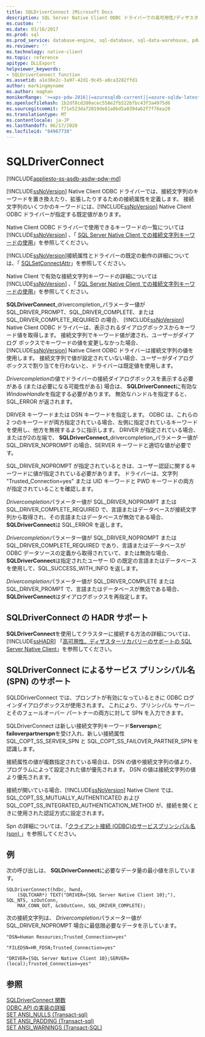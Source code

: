 ```yaml
---
title: SQLDriverConnect |Microsoft Docs
description: SQL Server Native Client ODBC ドライバーでの高可用性/ディザスターリカバリーと Spn の SQLDriverConnect 接続属性とサポートについて説明します。
ms.custom: ''
ms.date: 03/16/2017
ms.prod: sql
ms.prod_service: database-engine, sql-database, sql-data-warehouse, pdw
ms.reviewer: ''
ms.technology: native-client
ms.topic: reference
apitype: DLLExport
helpviewer_keywords:
- SQLDriverConnect function
ms.assetid: a1e38e2c-3a97-42d1-9c45-a0ca3282ffd1
author: markingmyname
ms.author: maghan
monikerRange: '>=aps-pdw-2016||=azuresqldb-current||=azure-sqldw-latest||>=sql-server-2016||=sqlallproducts-allversions||>=sql-server-linux-2017||=azuresqldb-mi-current'
ms.openlocfilehash: 1b2df8cd200acec558e2fb522bfbc43f3a4975d6
ms.sourcegitcommit: f71e523da72019de81a8bd5a0394a62f7f76ea20
ms.translationtype: MT
ms.contentlocale: ja-JP
ms.lasthandoff: 06/17/2020
ms.locfileid: "84967738"
---
```

# <a name="sqldriverconnect"></a>SQLDriverConnect
[!INCLUDE[appliesto-ss-asdb-asdw-pdw-md](../../includes/appliesto-ss-asdb-asdw-pdw-md.md)]

  [!INCLUDE[ssNoVersion](../../includes/ssnoversion-md.md)] Native Client ODBC ドライバーでは、接続文字列のキーワードを置き換えたり、拡張したりするための接続属性を定義します。 接続文字列のいくつかのキーワードには、[!INCLUDE[ssNoVersion](../../includes/ssnoversion-md.md)] Native Client ODBC ドライバーが指定する既定値があります。  
  
 Native Client ODBC ドライバーで使用できるキーワードの一覧については [!INCLUDE[ssNoVersion](../../includes/ssnoversion-md.md)] 、「 [SQL Server Native Client での接続文字列キーワードの使用](../../relational-databases/native-client/applications/using-connection-string-keywords-with-sql-server-native-client.md)」を参照してください。  
  
 [!INCLUDE[ssNoVersion](../../includes/ssnoversion-md.md)]接続属性とドライバーの既定の動作の詳細については、「 [SQLSetConnectAttr](../../relational-databases/native-client-odbc-api/sqlsetconnectattr.md)」を参照してください。  
  
 Native Client で有効な接続文字列キーワードの詳細については [!INCLUDE[ssNoVersion](../../includes/ssnoversion-md.md)] 、「 [SQL Server Native Client での接続文字列キーワードの使用](../../relational-databases/native-client/applications/using-connection-string-keywords-with-sql-server-native-client.md)」を参照してください。  
  
 **SQLDriverConnect**_drivercompletion_パラメーター値が SQL_DRIVER_PROMPT、SQL_DRIVER_COMPLETE、または SQL_DRIVER_COMPLETE_REQUIRED の場合、 [!INCLUDE[ssNoVersion](../../includes/ssnoversion-md.md)] Native Client ODBC ドライバーは、表示されるダイアログボックスからキーワード値を取得します。 接続文字列でキーワード値が渡され、ユーザーがダイアログ ボックスでキーワードの値を変更しなかった場合、[!INCLUDE[ssNoVersion](../../includes/ssnoversion-md.md)] Native Client ODBC ドライバーは接続文字列の値を使用します。 接続文字列で値が設定されていない場合、ユーザーがダイアログ ボックスで割り当てを行わないと、ドライバーは既定値を使用します。  
  
 *Drivercompletion*の値でドライバーの接続ダイアログボックスを表示する必要がある (または必要になる可能性がある) 場合は、 **SQLDriverConnect**に有効な*WindowHandle*を指定する必要があります。 無効なハンドルを指定すると、SQL_ERROR が返されます。  
  
 DRIVER キーワードまたは DSN キーワードを指定します。 ODBC は、これらの 2 つのキーワードが両方指定されている場合、左側に指定されているキーワードを使用し、他方を無視するように指示します。 DRIVER が指定されている場合、またはが2の左端で、 **SQLDriverConnect**_drivercompletion_パラメーター値が SQL_DRIVER_NOPROMPT の場合、SERVER キーワードと適切な値が必要です。  
  
 SQL_DRIVER_NOPROMPT が指定されているときは、ユーザー認証に関するキーワードに値が指定されている必要があります。 ドライバーは、文字列 "Trusted_Connection=yes" または UID キーワードと PWD キーワードの両方が指定されていることを確認します。  
  
 *Drivercompletion*パラメーター値が SQL_DRIVER_NOPROMPT または SQL_DRIVER_COMPLETE_REQUIRED で、言語またはデータベースが接続文字列から取得され、その言語またはデータベースが無効である場合、 **SQLDriverConnect**は SQL_ERROR を返します。  
  
 *Drivercompletion*パラメーター値が SQL_DRIVER_NOPROMPT または SQL_DRIVER_COMPLETE_REQUIRED であり、言語またはデータベースが ODBC データソースの定義から取得されていて、または無効な場合、 **SQLDriverConnect**は指定されたユーザー ID の既定の言語またはデータベースを使用して、SQL_SUCCESS_WITH_INFO を返します。  
  
 *Drivercompletion*パラメーター値が SQL_DRIVER_COMPLETE または SQL_DRIVER_PROMPT で、言語またはデータベースが無効である場合、 **SQLDriverConnect**はダイアログボックスを再指定します。  
  
## <a name="sqldriverconnect-support-for-high-availability-disaster-recovery"></a>SQLDriverConnect の HADR サポート  
 **SQLDriverConnect**を使用してクラスターに接続する方法の詳細については、 [!INCLUDE[ssHADR](../../includes/sshadr-md.md)] 「[高可用性、ディザスターリカバリーのサポートの SQL Server Native Client](../../relational-databases/native-client/features/sql-server-native-client-support-for-high-availability-disaster-recovery.md)」を参照してください。  
  
## <a name="sqldriverconnect-support-for-service-principal-names-spns"></a>SQLDriverConnect によるサービス プリンシパル名 (SPN) のサポート  
 SQLDDriverConnect では、プロンプトが有効になっているときに ODBC ログインダイアログボックスが使用されます。 これにより、プリンシパル サーバーとそのフェールオーバー パートナーの両方に対して SPN を入力できます。  
  
 SQLDriverConnect は新しい接続文字列キーワード**Serverspn**と**failoverpartnerspn**を受け入れ、新しい接続属性 SQL_COPT_SS_SERVER_SPN と SQL_COPT_SS_FAILOVER_PARTNER_SPN を認識します。  
  
 接続属性の値が複数指定されている場合は、DSN の値や接続文字列の値より、プログラムによって設定された値が優先されます。 DSN の値は接続文字列の値より優先されます。  
  
 接続が開いている場合、[!INCLUDE[ssNoVersion](../../includes/ssnoversion-md.md)] Native Client では、SQL_COPT_SS_MUTUALLY_AUTHENTICATED および SQL_COPT_SS_INTEGRATED_AUTHENTICATION_METHOD が、接続を開くときに使用された認証方式に設定されます。  
  
 Spn の詳細については、「[クライアント接続 &#40;ODBC&#41;のサービスプリンシパル名 &#40;spn&#41; ](../../relational-databases/native-client/odbc/service-principal-names-spns-in-client-connections-odbc.md)」を参照してください。  
  
## <a name="examples"></a>例  
 次の呼び出しは、 **SQLDriverConnect**に必要なデータ量の最小値を示しています。  
  
```  
SQLDriverConnect(hdbc, hwnd,  
    (SQLTCHAR*) TEXT("DRIVER={SQL Server Native Client 10};"), SQL_NTS, szOutConn,  
    MAX_CONN_OUT, &cbOutConn, SQL_DRIVER_COMPLETE);  
```  
  
 次の接続文字列は、 *Drivercompletion*パラメーター値が SQL_DRIVER_NOPROMPT 場合に最低限必要なデータを示しています。  
  
```  
"DSN=Human Resources;Trusted_Connection=yes"  
  
"FILEDSN=HR_FDSN;Trusted_Connection=yes"  
  
"DRIVER={SQL Server Native Client 10};SERVER=(local);Trusted_Connection=yes"  
```  
  
## <a name="see-also"></a>参照  
 [SQLDriverConnect 関数](https://go.microsoft.com/fwlink/?LinkId=59340)   
 [ODBC API の実装の詳細](../../relational-databases/native-client-odbc-api/odbc-api-implementation-details.md)   
 [SET ANSI_NULLS &#40;Transact-sql&#41;](../../t-sql/statements/set-ansi-nulls-transact-sql.md)   
 [SET ANSI_PADDING &#40;Transact-sql&#41;](../../t-sql/statements/set-ansi-padding-transact-sql.md)   
 [SET ANSI_WARNINGS &#40;Transact-SQL&#41;](../../t-sql/statements/set-ansi-warnings-transact-sql.md)  
  
  

